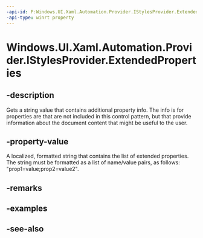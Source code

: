 ```yaml
---
-api-id: P:Windows.UI.Xaml.Automation.Provider.IStylesProvider.ExtendedProperties
-api-type: winrt property
---
```


<!-- Property syntax
public string ExtendedProperties { get; }
-->

# Windows.UI.Xaml.Automation.Provider.IStylesProvider.ExtendedProperties

## -description
Gets a string value that contains additional property info. The info is for properties are that are not included in this control pattern, but that provide information about the document content that might be useful to the user.



## -property-value
A localized, formatted string that contains the list of extended properties. The string must be formatted as a list of name/value pairs, as follows: "prop1=value;prop2=value2".

## -remarks

## -examples

## -see-also
